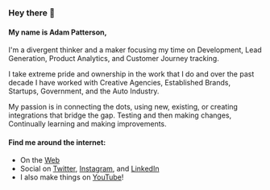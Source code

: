 ### Hey there 👋

#### My name is Adam Patterson,

I'm a divergent thinker and a maker focusing my time on Development, Lead Generation, Product Analytics, and Customer Journey tracking.

I take extreme pride and ownership in the work that I do and over the past decade I have worked with Creative Agencies, Established Brands, Startups, Government, and the Auto Industry.

My passion is in connecting the dots, using new, existing, or creating integrations that bridge the gap. Testing and then making changes, Continually learning and making improvements.

#### Find me around the internet: 
- On the <a href="https://www.adampatterson.ca">Web</a>
- Social on <a href="https://twitter.com/adampatterson">Twitter</a>, <a href="https://www.instagram.com/adamapatterson/">Instagram</a>, and <a href="https://www.linkedin.com/in/adampatterson/">LinkedIn</a>
- I also make things on <a href="https://www.youtube.com/channel/UCrtiwFYTJ98AGoD6UUZIwyA">YouTube</a>!

<!--
**adampatterson/adampatterson** is a ✨ _special_ ✨ repository because its `README.md` (this file) appears on your GitHub profile.

Here are some ideas to get you started:

- 🔭 I’m currently working on ...
- 🌱 I’m currently learning ...
- 👯 I’m looking to collaborate on ...
- 🤔 I’m looking for help with ...
- 💬 Ask me about ...
- 📫 How to reach me: ...
- 😄 Pronouns: ...
- ⚡ Fun fact: ...
-->
